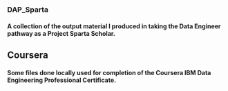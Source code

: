 ### DAP_Sparta
#### A collection of the output material I produced in taking the Data Engineer pathway as a Project Sparta Scholar.

## Coursera
#### Some files done locally used for completion of the Coursera IBM Data Engineering Professional Certificate.
